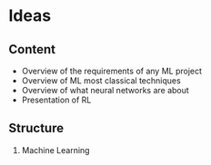 # Ideas

## Content

- Overview of the requirements of any ML project
- Overview of ML most classical techniques
- Overview of what neural networks are about
- Presentation of RL

## Structure

1. Machine Learning
